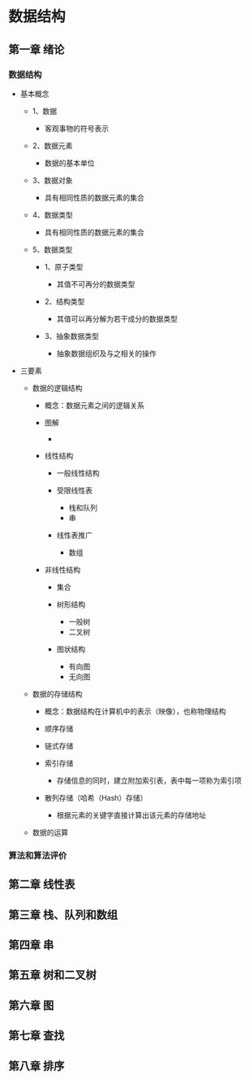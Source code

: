 # 数据结构

## 第一章 绪论

### 数据结构

- 基本概念

	- 1、数据

		- 客观事物的符号表示

	- 2、数据元素

		- 数据的基本单位

	- 3、数据对象

		- 具有相同性质的数据元素的集合

	- 4、数据类型

		- 具有相同性质的数据元素的集合

	- 5、数据类型

		- 1、原子类型

			- 其值不可再分的数据类型

		- 2、结构类型

			- 其值可以再分解为若干成分的数据类型

		- 3、抽象数据类型

			- 抽象数据组织及与之相关的操作

- 三要素

	- 数据的逻辑结构

		- 概念：数据元素之间的逻辑关系
		- 图解

			- 

		- 线性结构

			- 一般线性结构
			- 受限线性表

				- 栈和队列
				- 串

			- 线性表推广

				- 数组

		- 非线性结构

			- 集合
			- 树形结构

				- 一般树
				- 二叉树

			- 图状结构

				- 有向图
				- 无向图

	- 数据的存储结构

		- 概念：数据结构在计算机中的表示（映像），也称物理结构
		- 顺序存储
		- 链式存储
		- 索引存储

			- 存储信息的同时，建立附加索引表，表中每一项称为索引项

		- 散列存储（哈希（Hash）存储）

			- 根据元素的关键字直接计算出该元素的存储地址

	- 数据的运算

### 算法和算法评价

## 第二章 线性表

## 第三章 栈、队列和数组

## 第四章 串

## 第五章 树和二叉树

## 第六章 图

## 第七章 查找

## 第八章 排序

